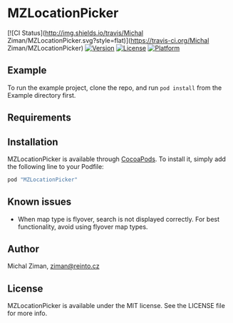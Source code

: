 # MZLocationPicker

[![CI Status](http://img.shields.io/travis/Michal Ziman/MZLocationPicker.svg?style=flat)](https://travis-ci.org/Michal Ziman/MZLocationPicker)
[![Version](https://img.shields.io/cocoapods/v/MZLocationPicker.svg?style=flat)](http://cocoapods.org/pods/MZLocationPicker)
[![License](https://img.shields.io/cocoapods/l/MZLocationPicker.svg?style=flat)](http://cocoapods.org/pods/MZLocationPicker)
[![Platform](https://img.shields.io/cocoapods/p/MZLocationPicker.svg?style=flat)](http://cocoapods.org/pods/MZLocationPicker)

## Example

To run the example project, clone the repo, and run `pod install` from the Example directory first.

## Requirements

## Installation

MZLocationPicker is available through [CocoaPods](http://cocoapods.org). To install
it, simply add the following line to your Podfile:

```ruby
pod "MZLocationPicker"
```

## Known issues

- When map type is flyover, search is not displayed correctly. For best functionality, avoid using flyover map types.

## Author

Michal Ziman, ziman@reinto.cz

## License

MZLocationPicker is available under the MIT license. See the LICENSE file for more info.
